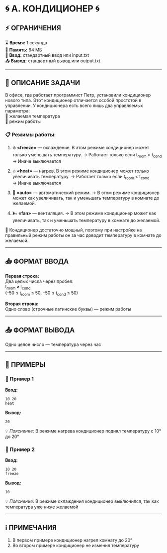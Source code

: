 # 🌀 **A. КОНДИЦИОНЕР** 🌀

## ⚡ **ОГРАНИЧЕНИЯ**
⌛ **Время:** 1 секунда  
💽 **Память:** 64 МБ  
📩 **Ввод:** стандартный ввод или input.txt  
📤 **Вывод:** стандартный вывод или output.txt  

---

## 📌 **ОПИСАНИЕ ЗАДАЧИ**

В офисе, где работает программист Петр, установили кондиционер нового типа. Этот кондиционер отличается особой простотой в управлении. У кондиционера есть всего лишь два управляемых параметра:  
🔹 желаемая температура  
🔹 режим работы  

### 📋 **Режимы работы:**
1. ❄️ **«freeze»** — охлаждение. В этом режиме кондиционер может только уменьшать температуру.
   → Работает только если t<sub>room</sub> > t<sub>cond</sub>  
   → Иначе выключается  

2. 🔥 **«heat»** — нагрев. В этом режиме кондиционер может только увеличивать температуру.
   → Работает только если t<sub>room</sub> < t<sub>cond</sub>  
   → Иначе выключается  

3. 🤖 **«auto»** — автоматический режим.
   → В этом режиме кондиционер может как увеличивать, так и уменьшать температуру в комнате до желаемой.

4. 🌬️ **«fan»** — вентиляция.
   → В этом режиме кондиционер может как увеличивать, так и уменьшать температуру в комнате до желаемой. 

💪 Кондиционер достаточно мощный, поэтому при настройке на правильный режим работы он за час доводит температуру в комнате до желаемой.

---

## 📥 **ФОРМАТ ВВОДА**
**Первая строка:**  
Два целых числа через пробел:  
t<sub>room</sub> и t<sub>cond</sub>  
(–50 ≤ t<sub>room</sub> ≤ 50, –50 ≤ t<sub>cond</sub> ≤ 50)  

**Вторая строка:**  
Одно слово (строчные латинские буквы) — режим работы  

---

## 📤 **ФОРМАТ ВЫВОДА**
Одно целое число — температура через час  

---

## 🧪 **ПРИМЕРЫ**

### 📝 Пример 1
**Ввод:**  
```
10 20
heat
```  
**Вывод:**  
```
20
```  
💡 *Пояснение:* В режиме нагрева кондиционер поднял температуру с 10° до 20°  

### 📝 Пример 2  
**Ввод:**  
```
10 20
freeze
```  
**Вывод:**  
```
10
```  
💡 *Пояснение:* В режиме охлаждения кондиционер выключился, так как температура уже ниже желаемой  

---

## ℹ️ **ПРИМЕЧАНИЯ**  
1. В первом примере кондиционер нагрел комнату до 20°  
2. Во втором примере кондиционер не изменил температуру
